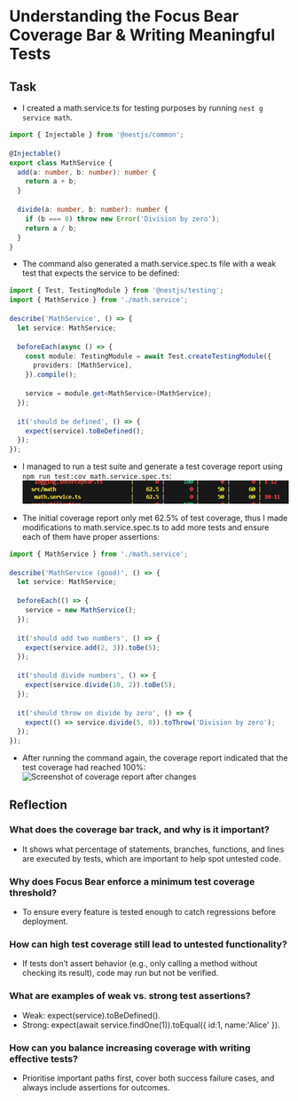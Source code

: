 # Understanding the Focus Bear Coverage Bar & Writing Meaningful Tests

## Task
- I created a math.service.ts for testing purposes by running `nest g service math`.
```ts
import { Injectable } from '@nestjs/common';

@Injectable()
export class MathService {
  add(a: number, b: number): number {
    return a + b;
  }

  divide(a: number, b: number): number {
    if (b === 0) throw new Error('Division by zero');
    return a / b;
  }
}
```

- The command also generated a math.service.spec.ts file with a weak test that expects the service to be defined:
```ts
import { Test, TestingModule } from '@nestjs/testing';
import { MathService } from './math.service';

describe('MathService', () => {
  let service: MathService;

  beforeEach(async () => {
    const module: TestingModule = await Test.createTestingModule({
      providers: [MathService],
    }).compile();

    service = module.get<MathService>(MathService);
  });

  it('should be defined', () => {
    expect(service).toBeDefined();
  });
});
```

- I managed to run a test suite and generate a test coverage report using `npm run test:cov math.service.spec.ts`:
![Screenshot of coverage report before changes](images/covrage_report_before_changes.png)

- The initial coverage report only met 62.5% of test coverage, thus I made modifications to math.service.spec.ts to add more tests and ensure each of them have proper assertions:
```ts
import { MathService } from './math.service';

describe('MathService (good)', () => {
  let service: MathService;

  beforeEach(() => {
    service = new MathService();
  });

  it('should add two numbers', () => {
    expect(service.add(2, 3)).toBe(5);
  });

  it('should divide numbers', () => {
    expect(service.divide(10, 2)).toBe(5);
  });

  it('should throw on divide by zero', () => {
    expect(() => service.divide(5, 0)).toThrow('Division by zero');
  });
});
```

- After running the command again, the coverage report indicated that the test coverage had reached 100%:
![Screenshot of coverage report after changes](images/covrage_report_after_changes.png)

## Reflection
### What does the coverage bar track, and why is it important?

- It shows what percentage of statements, branches, functions, and lines are executed by tests, which are important to help spot untested code.

### Why does Focus Bear enforce a minimum test coverage threshold?

- To ensure every feature is tested enough to catch regressions before deployment.

### How can high test coverage still lead to untested functionality?

- If tests don’t assert behavior (e.g., only calling a method without checking its result), code may run but not be verified.

### What are examples of weak vs. strong test assertions?

- Weak: expect(service).toBeDefined().
- Strong: expect(await service.findOne(1)).toEqual({ id:1, name:'Alice' }).

### How can you balance increasing coverage with writing effective tests?

- Prioritise important paths first, cover both success failure cases, and always include assertions for outcomes.
